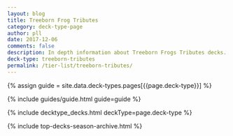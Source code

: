 ```yaml
---
layout: blog
title: Treeborn Frog Tributes
category: deck-type-page
author: pll
date: 2017-12-06
comments: false
description: In depth information about Treeborn Frogs Tributes decks.
deck-type: treeborn-tributes
permalink: /tier-list/treeborn-tributes/ 
---
```


{% assign guide = site.data.deck-types.pages[{{page.deck-type}}] %}

{% include guides/guide.html guide=guide %}

{% include decktype_decks.html deckType=page.deck-type %}

{% include top-decks-season-archive.html %}